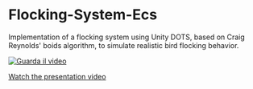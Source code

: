 # Flocking-System-Ecs
 Implementation of a flocking system using Unity DOTS, based on Craig Reynolds' boids algorithm, to simulate realistic bird flocking behavior.

[![Guarda il video](https://img.youtube.com/vi/JRo6zheqLxA/0.jpg)](https://www.youtube.com/watch?v=JRo6zheqLxA)

[Watch the presentation video](https://www.youtube.com/watch?v=JRo6zheqLxA)
